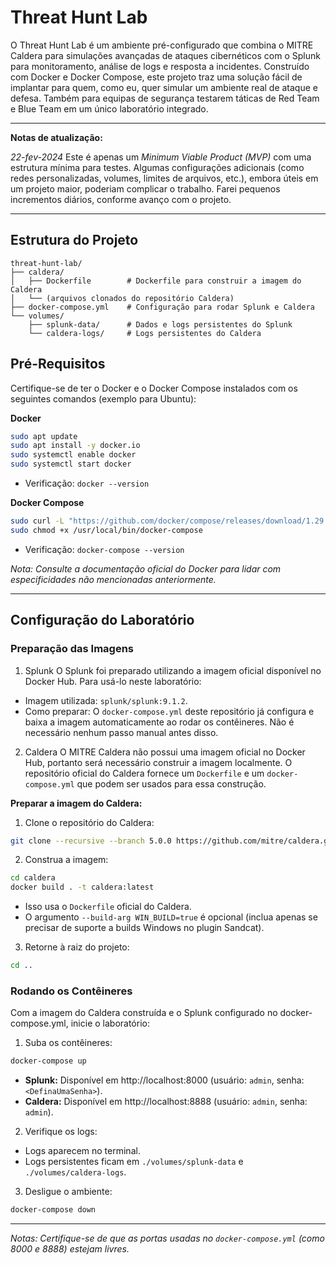 # Threat Hunt Lab
O Threat Hunt Lab é um ambiente pré-configurado que combina o MITRE Caldera para simulações avançadas de ataques cibernéticos com o Splunk para monitoramento, análise de logs e resposta a incidentes. Construído com Docker e Docker Compose, este projeto traz uma solução fácil de implantar para quem, como eu, quer simular um ambiente real de ataque e defesa. Também para equipas de segurança testarem táticas de Red Team e Blue Team em um único laboratório integrado.

---

**Notas de atualização:**

*22-fev-2024*
Este é apenas um *Minimum Viable Product (MVP)* com uma estrutura mínima para testes. Algumas configurações adicionais (como redes personalizadas, volumes, limites de arquivos, etc.), embora úteis em um projeto maior, poderiam complicar o trabalho. Farei pequenos incrementos diários, conforme avanço com o projeto.

---

## Estrutura do Projeto
``` text
threat-hunt-lab/
├── caldera/
│   ├── Dockerfile        # Dockerfile para construir a imagem do Caldera
│   └── (arquivos clonados do repositório Caldera)
├── docker-compose.yml    # Configuração para rodar Splunk e Caldera
└── volumes/
    ├── splunk-data/      # Dados e logs persistentes do Splunk
    └── caldera-logs/     # Logs persistentes do Caldera
```

## Pré-Requisitos
Certifique-se de ter o Docker e o Docker Compose instalados com os seguintes comandos (exemplo para Ubuntu):

**Docker**
``` bash
sudo apt update
sudo apt install -y docker.io
sudo systemctl enable docker
sudo systemctl start docker
```
- Verificação: `docker --version`

**Docker Compose**
``` bash
sudo curl -L "https://github.com/docker/compose/releases/download/1.29.2/docker-compose-$(uname -s)-$(uname -m)" -o /usr/local/bin/docker-compose
sudo chmod +x /usr/local/bin/docker-compose
```
- Verificação: `docker-compose --version`

*Nota:
Consulte a documentação oficial do Docker para lidar com especificidades não mencionadas anteriormente.*

---

## Configuração do Laboratório
### Preparação das Imagens
1. Splunk
O Splunk foi preparado utilizando a imagem oficial disponível no Docker Hub. Para usá-lo neste laboratório:

- Imagem utilizada: `splunk/splunk:9.1.2`.
- Como preparar: O `docker-compose.yml` deste repositório já configura e baixa a imagem automaticamente ao rodar os contêineres. Não é necessário nenhum passo manual antes disso.

2. Caldera
O MITRE Caldera não possui uma imagem oficial no Docker Hub, portanto será necessário construir a imagem localmente. O repositório oficial do Caldera fornece um `Dockerfile` e um `docker-compose.yml` que podem ser usados para essa construção.

**Preparar a imagem do Caldera:**

1. Clone o repositório do Caldera:
``` bash
git clone --recursive --branch 5.0.0 https://github.com/mitre/caldera.git caldera
```

2. Construa a imagem:
``` bash
cd caldera
docker build . -t caldera:latest
```
- Isso usa o `Dockerfile` oficial do Caldera.
- O argumento `--build-arg WIN_BUILD=true` é opcional (inclua apenas se precisar de suporte a builds Windows no plugin Sandcat).

3. Retorne à raiz do projeto:
``` bash
cd ..
```
### Rodando os Contêineres
Com a imagem do Caldera construída e o Splunk configurado no docker-compose.yml, inicie o laboratório:

1. Suba os contêineres:
``` bash
docker-compose up
```
- **Splunk:** Disponível em http://localhost:8000 (usuário: `admin`, senha: `<DefinaUmaSenha>`).
- **Caldera:** Disponível em http://localhost:8888 (usuário: `admin`, senha: `admin`).
2. Verifique os logs:
- Logs aparecem no terminal.
- Logs persistentes ficam em `./volumes/splunk-data` e `./volumes/caldera-logs`.

3. Desligue o ambiente:
``` bash
docker-compose down
```
---

*Notas:
Certifique-se de que as portas usadas no `docker-compose.yml` (como 8000 e 8888) estejam livres.*

